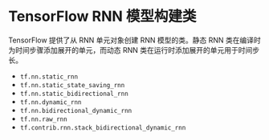 # TensorFlow RNN 模型构建类

TensorFlow 提供了从 RNN 单元对象创建 RNN 模型的类。静态 RNN 类在编译时为时间步骤添加展开的单元，而动态 RNN 类在运行时添加展开的单元用于时间步长。

*   `tf.nn.static_rnn`
*   `tf.nn.static_state_saving_rnn`
*   `tf.nn.static_bidirectional_rnn`
*   `tf.nn.dynamic_rnn`
*   `tf.nn.bidirectional_dynamic_rnn`
*   `tf.nn.raw_rnn`
*   `tf.contrib.rnn.stack_bidirectional_dynamic_rnn`